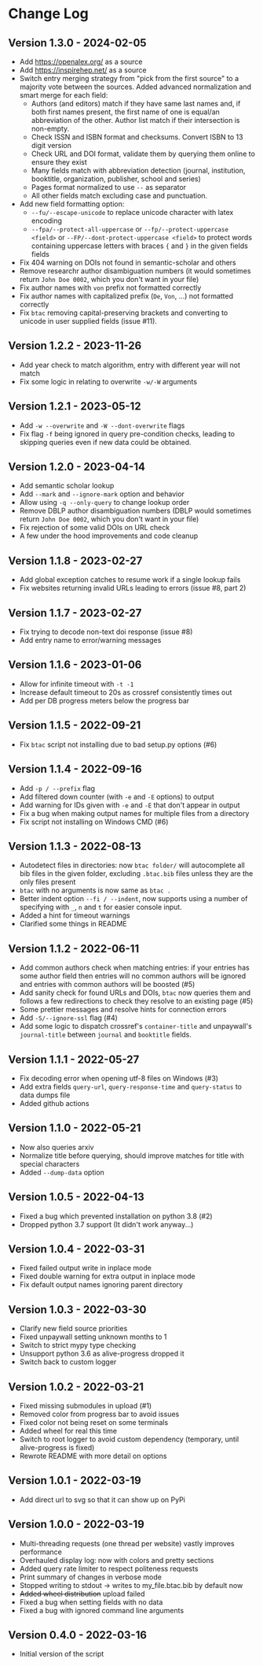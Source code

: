 # Change Log

## Version 1.3.0 - 2024-02-05

- Add https://openalex.org/ as a source
- Add https://inspirehep.net/ as a source
- Switch entry merging strategy from "pick from the first source" to a majority
  vote between the sources. Added advanced normalization and smart merge for each field:
  - Authors (and editors) match if they have same last names and, if both first
    names present, the first name of one is equal/an abbreviation of the other.
    Author list match if their intersection is non-empty.
  - Check ISSN and ISBN format and checksums. Convert ISBN to 13 digit version
  - Check URL and DOI format, validate them by querying them online to ensure they
    exist
  - Many fields match with abbreviation detection (journal, institution, booktitle,
    organization, publisher, school and series)
  - Pages format normalized to use `--` as separator
  - All other fields match excluding case and punctuation.
- Add new field formatting option:
  - `--fu/--escape-unicode` to replace unicode character with latex encoding
  - `--fpa/--protect-all-uppercase` or `--fp/--protect-uppercase <field>` or
    `--FP/--dont-protect-uppercase <field>` to protect words containing uppercase
    letters with braces `{` and `}` in the given fields fields
- Fix 404 warning on DOIs not found in semantic-scholar and others
- Remove researchr author disambiguation numbers (it would sometimes return
  `John Doe 0002`, which you don't want in your file)
- Fix author names with `von` prefix not formatted correctly
- Fix author names with capitalized prefix (`De`, `Von`, ...) not formatted correctly
- Fix `btac` removing capital-preserving brackets and converting to unicode in
  user supplied fields (issue #11).

## Version 1.2.2 - 2023-11-26

- Add year check to match algorithm, entry with different year will not match
- Fix some logic in relating to overwrite `-w/-W` arguments

## Version 1.2.1 - 2023-05-12

- Add `-w --overwrite` and `-W --dont-overwrite` flags
- Fix flag `-f` being ignored in query pre-condition checks, leading
  to skipping queries even if new data could be obtained.

## Version 1.2.0 - 2023-04-14

- Add semantic scholar lookup
- Add `--mark` and `--ignore-mark` option and behavior
- Allow using `-q --only-query` to change lookup order
- Remove DBLP author disambiguation numbers (DBLP would sometimes return `John
  Doe 0002`, which you don't want in your file)
- Fix rejection of some valid DOIs on URL check
- A few under the hood improvements and code cleanup

## Version 1.1.8 - 2023-02-27

- Add global exception catches to resume work if a single lookup fails
- Fix websites returning invalid URLs leading to errors (issue #8, part 2)

## Version 1.1.7 - 2023-02-27

- Fix trying to decode non-text doi response (issue #8)
- Add entry name to error/warning messages

## Version 1.1.6 - 2023-01-06

- Allow for infinite timeout with `-t -1`
- Increase default timeout to 20s as crossref consistently times out
- Add per DB progress meters below the progress bar

## Version 1.1.5 - 2022-09-21

- Fix `btac` script not installing due to bad setup.py options (#6)

## Version 1.1.4 - 2022-09-16

- Add `-p / --prefix` flag
- Add filtered down counter (with `-e` and `-E` options) to output
- Add warning for IDs given with `-e` and `-E` that don't appear in output
- Fix a bug when making output names for multiple files from a directory
- Fix script not installing on Windows CMD (#6)

## Version 1.1.3 - 2022-08-13

- Autodetect files in directories: now `btac folder/` will autocomplete all bib
  files in the given folder, excluding `.btac.bib` files unless they are the
  only files present
- `btac` with no arguments is now same as `btac .`
- Better indent option `--fi / --indent`, now supports using a number of
  specifying with `_`, `n` and `t` for easier console input.
- Added a hint for timeout warnings
- Clarified some things in README

## Version 1.1.2 - 2022-06-11

- Add common authors check when matching entries: if your entries has some
  author field then entries will no common authors will be ignored and entries
  with common authors will be boosted (#5)
- Add sanity check for found URLs and DOIs, `btac` now queries them and follows
  a few redirections to check they resolve to an existing page (#5)
- Some prettier messages and resolve hints for connection errors
- Add `-S/--ignore-ssl` flag (#4)
- Add some logic to dispatch crossref's `container-title` and unpaywall's
  `journal-title` between `journal` and `booktitle` fields.

## Version 1.1.1 - 2022-05-27

- Fix decoding error when opening utf-8 files on Windows (#3)
- Add extra fields `query-url`, `query-response-time` and `query-status` to data
  dumps file
- Added github actions

## Version 1.1.0 - 2022-05-21

- Now also queries arxiv
- Normalize title before querying, should improve matches for title with special
  characters
- Added `--dump-data` option

## Version 1.0.5 - 2022-04-13

- Fixed a bug which prevented installation on python 3.8 (#2)
- Dropped python 3.7 support (It didn't work anyway...)

## Version 1.0.4 - 2022-03-31

- Fixed failed output write in inplace mode
- Fixed double warning for extra output in inplace mode
- Fix default output names ignoring parent directory

## Version 1.0.3 - 2022-03-30

- Clarify new field source priorities
- Fixed unpaywall setting unknown months to 1
- Switch to strict mypy type checking
- Unsupport python 3.6 as alive-progress dropped it
- Switch back to custom logger

## Version 1.0.2 - 2022-03-21

- Fixed missing submodules in upload (#1)
- Removed color from progress bar to avoid issues
- Fixed color not being reset on some terminals
- Added wheel for real this time
- Switch to root logger to avoid custom dependency (temporary, until
  alive-progress is fixed)
- Rewrote README with more detail on options

## Version 1.0.1 - 2022-03-19

- Add direct url to svg so that it can show up on PyPi

## Version 1.0.0 - 2022-03-19

- Multi-threading requests (one thread per website) vastly improves performance
- Overhauled display log: now with colors and pretty sections
- Added query rate limiter to respect politeness requests
- Print summary of changes in verbose mode
- Stopped writing to stdout -> writes to my_file.btac.bib by default now
- ~~Added wheel distribution~~ upload failed
- Fixed a bug when setting fields with no data
- Fixed a bug with ignored command line arguments

## Version 0.4.0 - 2022-03-16

- Initial version of the script
